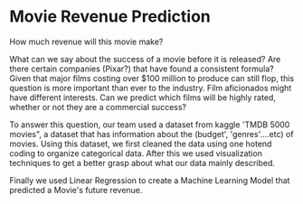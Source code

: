 # Movie Revenue Prediction

How much revenue will this movie make?

What can we say about the success of a movie before it is released? Are there certain companies (Pixar?) that have found a consistent formula? Given that major films costing over $100 million to produce can still flop, this question is more important than ever to the industry. Film aficionados might have different interests. Can we predict which films will be highly rated, whether or not they are a commercial success?

To answer this question, our team used a dataset from kaggle 'TMDB 5000 movies", a dataset that has information about the (budget', 'genres'....etc) of movies. Using this dataset, we first cleaned the data using one hotend coding to organize categorical data. After this we used visualization techniques to get a better grasp about what our data mainly described. 

Finally we used Linear Regression to create a Machine Learning Model that predicted a Movie's future revenue.


